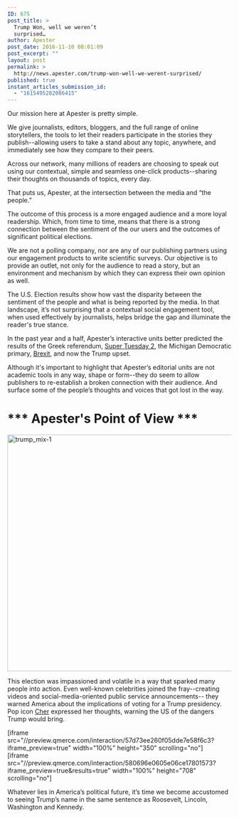 ```yaml
---
ID: 675
post_title: >
  Trump Won, well we weren’t
  surprised…
author: Apester
post_date: 2016-11-10 08:01:09
post_excerpt: ""
layout: post
permalink: >
  http://news.apester.com/trump-won-well-we-werent-surprised/
published: true
instant_articles_submission_id:
  - "1615495282086415"
---
```

Our mission here at Apester is pretty simple.

We give journalists, editors, bloggers, and the full range of online storytellers, the tools to let their readers participate in the stories they publish--allowing users to take a stand about any topic, anywhere, and immediately see how they compare to their peers.

Across our network, many millions of readers are choosing to speak out using our contextual, simple and seamless one-click products--sharing their thoughts on thousands of topics, every day.

That puts us, Apester, at the intersection between the media and “the people.”

The outcome of this process is a more engaged audience and a more loyal readership. Which, from time to time, means that there is a strong connection between the sentiment of the our users and the outcomes of significant political elections.

We are not a polling company, nor are any of our publishing partners using our engagement products to write scientific surveys. Our objective is to provide an outlet, not only for the audience to read a story, but an environment and mechanism by which they can express their own opinion as well.

The U.S. Election results show how vast the disparity between the sentiment of the people and what is being reported by the media. In that landscape, it’s not surprising that a contextual social engagement tool, when used effectively by journalists, helps bridge the gap and illuminate the reader's true stance.

In the past year and a half, Apester’s interactive units better predicted the results of the Greek referendum, <a href="http://news.apester.com/aol-apester-poll-won-super-tuesday-2-predicted-michigan-upset-2/">Super Tuesday 2</a>, the Michigan Democratic primary, <a href="http://news.apester.com/brexit-no-one-saw-it-coming-you-did/">Brexit</a>, and now the Trump upset.

Although it's important to highlight that Apester’s editorial units are not academic tools in any way, shape or form--they do seem to allow publishers to re-establish a broken connection with their audience. And surface some of the people’s thoughts and voices that got lost in the way.
<h1><strong>*** Apester's Point of View ***</strong></h1>
<img class="alignnone size-large wp-image-676" src="http://news.apester.com/wp-content/uploads/sites/2/2016/11/trump_mix-1-1024x727.png" alt="trump_mix-1" width="750" height="532" />

This election was impassioned and volatile in a way that sparked many people into action. Even well-known celebrities joined the fray--creating videos and social-media-oriented public service announcements-- they warned America about the implications of voting for a Trump presidency. Pop icon <a href="http://www.aol.co.uk/2016/09/30/im-traumatised-by-trump-says-cher-warning-that-this-election-will-change-america/">Cher</a> expressed her thoughts, warning the US of the dangers Trump would bring.

[iframe src="//preview.qmerce.com/interaction/57d73ee260f05dde7e58f6c3?iframe_preview=true" width="100%" height="350" scrolling="no"]
<br>
[iframe src="//preview.qmerce.com/interaction/580696e0605e06ce17801573?iframe_preview=true&amp;results=true" width="100%" height="708" scrolling="no"]

Whatever lies in America’s political future, it’s time we become accustomed to seeing Trump’s name in the same sentence as Roosevelt, Lincoln, Washington and Kennedy.